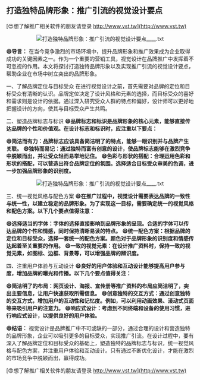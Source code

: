 ## **打造独特品牌形象：推广引流的视觉设计要点**

[😍想了解推广相关软件的朋友请登录 http://www.vst.tw](http://www.vst.tw)

 <center><img src="https://vst.tw/MP4/tuiguang/png/2.png" alt="打造独特品牌形象：推广引流的视觉设计要点____.txt"></center>

**😄导言：**
在当今竞争激烈的市场环境中，提升品牌形象和推广效果成为企业取得成功的关键因素之一。作为一个重要的营销工具，视觉设计在品牌推广中发挥着不可忽视的作用。本文将探讨打造独特品牌形象以及实现推广引流的视觉设计要点，帮助企业在市场中树立突出的品牌形象。

一、了解品牌定位与目标受众
在进行视觉设计之前，首先需要对品牌的定位和目标受众有清晰的认识。品牌定位决定了设计风格和元素的选择，而目标受众的喜好和需求则是设计的依据。通过深入研究受众人群的特点和偏好，设计师可以更好地把握设计的方向，使其与目标受众产生共鸣。

二、塑造品牌标志与标识
**😄品牌标志和标识是品牌形象的核心元素，能够直接传达品牌的个性和价值观。在设计标志和标识时，应注重以下要点：**

**😄简洁而有力：品牌标志应该具备简洁明了的特点，能够一眼识别并与品牌产生关联。**
**😄独特而易记：通过独特而富有创意的设计，使品牌标志能够在激烈竞争中脱颖而出，并让受众轻而易举地记住。**
**😄色彩与形状的搭配：合理运用色彩和形状的搭配，可以营造出符合品牌定位的氛围。选择适合目标受众审美的色调，进一步加强品牌形象的识别度。**

 <center><img src="https://vst.tw/MP4/tuiguang/png/3.png" alt="打造独特品牌形象：推广引流的视觉设计要点____.txt"></center>

三、统一视觉风格与配色方案
**😄在推广过程中，视觉设计需要表达品牌的一致性与统一性，以建立稳定的品牌形象。为了实现这一目标，需要确定统一的视觉风格和配色方案。以下几个要点值得注意：**

**😄选择适当的字体：字体的选择直接影响到品牌形象的呈现。合适的字体可以传达品牌的个性和情感，同时保持清晰易读的特点。**
**😄统一配色方案：根据品牌的定位和目标受众，选择一套统一的配色方案。颜色对于品牌形象的识别度和情感传达起着至关重要的作用。**
**😄一致的视觉元素：在设计推广资料时，保持一致的视觉元素，如图标、边框、背景等，可以增强品牌的辨识度。**

四、注重用户体验与互动设计
**😄良好的用户体验和互动设计能够提高用户参与度，增加品牌的曝光和传播。以下几个要点值得关注：**

**😄简洁明了的布局：网页设计、海报、宣传册等推广资料的布局应简洁明了，突出主要信息，让用户快速获取所需信息。**
**😄创意独特的交互方式：通过创意独特的交互方式，增加用户的互动性和记忆度。例如，可以利用动画效果、滚动式页面等来吸引用户的注意力。**
**😄响应式设计：考虑到不同终端和设备的使用习惯，进行响应式设计，以提供良好的用户体验。**

**😄结语：**
视觉设计是品牌推广中不可或缺的一部分，通过合理的设计和营造独特的品牌形象，企业可以吸引更多的目标受众，实现推广引流。在设计过程中，要有深入了解品牌定位和目标受众的基础上，塑造独特的品牌标志与标识，统一视觉风格与配色方案，并注重用户体验和互动设计。只有通过不断优化设计，才能在激烈的市场竞争中脱颖而出，赢得成功。

[😍想了解推广相关软件的朋友请登录 http://www.vst.tw](http://www.vst.tw)



